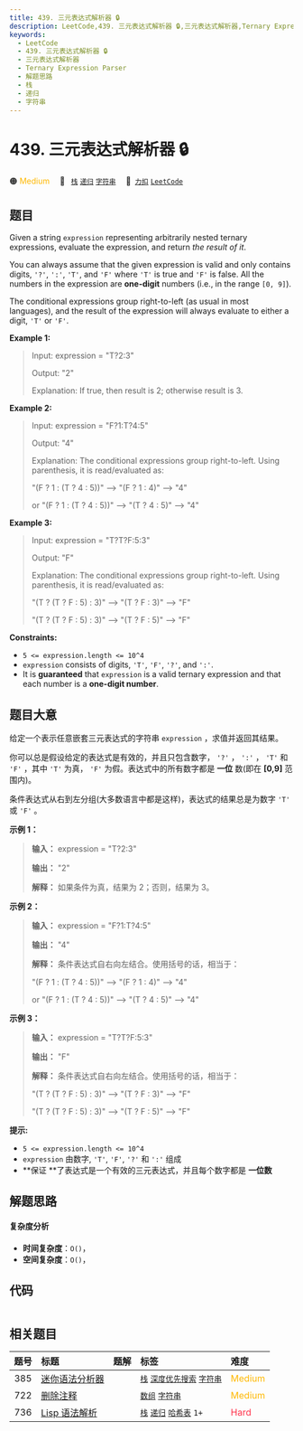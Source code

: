 ```yaml
---
title: 439. 三元表达式解析器 🔒
description: LeetCode,439. 三元表达式解析器 🔒,三元表达式解析器,Ternary Expression Parser,解题思路,栈,递归,字符串
keywords:
  - LeetCode
  - 439. 三元表达式解析器 🔒
  - 三元表达式解析器
  - Ternary Expression Parser
  - 解题思路
  - 栈
  - 递归
  - 字符串
---
```


# 439. 三元表达式解析器 🔒

🟠 <font color=#ffb800>Medium</font>&emsp; 🔖&ensp; [`栈`](/tag/stack.md) [`递归`](/tag/recursion.md) [`字符串`](/tag/string.md)&emsp; 🔗&ensp;[`力扣`](https://leetcode.cn/problems/ternary-expression-parser) [`LeetCode`](https://leetcode.com/problems/ternary-expression-parser)

## 题目

Given a string `expression` representing arbitrarily nested ternary
expressions, evaluate the expression, and return _the result of it_.

You can always assume that the given expression is valid and only contains
digits, `'?'`, `':'`, `'T'`, and `'F'` where `'T'` is true and `'F'` is false.
All the numbers in the expression are **one-digit** numbers (i.e., in the
range `[0, 9]`).

The conditional expressions group right-to-left (as usual in most languages),
and the result of the expression will always evaluate to either a digit, `'T'`
or `'F'`.



**Example 1:**

> Input: expression = "T?2:3"
> 
> Output: "2"
> 
> Explanation: If true, then result is 2; otherwise result is 3.

**Example 2:**

> Input: expression = "F?1:T?4:5"
> 
> Output: "4"
> 
> Explanation: The conditional expressions group right-to-left. Using parenthesis, it is read/evaluated as:
> 
> "(F ? 1 : (T ? 4 : 5))" --> "(F ? 1 : 4)" --> "4"
> 
> or "(F ? 1 : (T ? 4 : 5))" --> "(T ? 4 : 5)" --> "4"

**Example 3:**

> Input: expression = "T?T?F:5:3"
> 
> Output: "F"
> 
> Explanation: The conditional expressions group right-to-left. Using parenthesis, it is read/evaluated as:
> 
> "(T ? (T ? F : 5) : 3)" --> "(T ? F : 3)" --> "F"
> 
> "(T ? (T ? F : 5) : 3)" --> "(T ? F : 5)" --> "F"

**Constraints:**

  * `5 <= expression.length <= 10^4`
  * `expression` consists of digits, `'T'`, `'F'`, `'?'`, and `':'`.
  * It is **guaranteed** that `expression` is a valid ternary expression and that each number is a **one-digit number**.


## 题目大意

给定一个表示任意嵌套三元表达式的字符串 `expression` ，求值并返回其结果。

你可以总是假设给定的表达式是有效的，并且只包含数字， `'?'` ，  `':'` ，  `'T'` 和 `'F'` ，其中 `'T'` 为真， `'F'`
为假。表达式中的所有数字都是 **一位** 数(即在 **[0,9]** 范围内)。

条件表达式从右到左分组(大多数语言中都是这样)，表达式的结果总是为数字 `'T'` 或 `'F'` 。



**示例 1：**

> 
> 
> 
> 
> 
> **输入：** expression = "T?2:3"
> 
> **输出：** "2"
> 
> **解释：** 如果条件为真，结果为 2；否则，结果为 3。
> 
> 

**示例 2：**

> 
> 
> 
> 
> 
> **输入：** expression = "F?1:T?4:5"
> 
> **输出：** "4"
> 
> **解释：** 条件表达式自右向左结合。使用括号的话，相当于：
> 
>  "(F ? 1 : (T ? 4 : 5))" --> "(F ? 1 : 4)" --> "4"
> 
> or "(F ? 1 : (T ? 4 : 5))" --> "(T ? 4 : 5)" --> "4"
> 
> 

**示例 3：**

> 
> 
> 
> 
> 
> **输入：** expression = "T?T?F:5:3"
> 
> **输出：** "F"
> 
> **解释：** 条件表达式自右向左结合。使用括号的话，相当于：
> 
> "(T ? (T ? F : 5) : 3)" --> "(T ? F : 3)" --> "F"
> 
> "(T ? (T ? F : 5) : 3)" --> "(T ? F : 5)" --> "F"



**提示:**

  * `5 <= expression.length <= 10^4`
  * `expression` 由数字, `'T'`, `'F'`, `'?'` 和 `':'` 组成
  * **保证  **了表达式是一个有效的三元表达式，并且每个数字都是 **一位数**  


## 解题思路

#### 复杂度分析

- **时间复杂度**：`O()`，
- **空间复杂度**：`O()`，

## 代码

```javascript

```

## 相关题目

<!-- prettier-ignore -->
| 题号 | 标题 | 题解 | 标签 | 难度 |
| :------: | :------ | :------: | :------ | :------ |
| 385 | [迷你语法分析器](https://leetcode.com/problems/mini-parser) |  |  [`栈`](/tag/stack.md) [`深度优先搜索`](/tag/depth-first-search.md) [`字符串`](/tag/string.md) | <font color=#ffb800>Medium</font> |
| 722 | [删除注释](https://leetcode.com/problems/remove-comments) |  |  [`数组`](/tag/array.md) [`字符串`](/tag/string.md) | <font color=#ffb800>Medium</font> |
| 736 | [Lisp 语法解析](https://leetcode.com/problems/parse-lisp-expression) |  |  [`栈`](/tag/stack.md) [`递归`](/tag/recursion.md) [`哈希表`](/tag/hash-table.md) `1+` | <font color=#ff334b>Hard</font> |